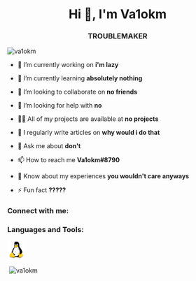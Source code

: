 <h1 align="center">Hi 👋, I'm Va1okm</h1>
<h3 align="center">TROUBLEMAKER</h3>

<p align="left"> <img src="https://komarev.com/ghpvc/?username=va1okm&label=Profile%20views&color=0e75b6&style=flat" alt="va1okm" /> </p>

- 🔭 I’m currently working on **i'm lazy**

- 🌱 I’m currently learning **absolutely nothing**

- 👯 I’m looking to collaborate on **no friends**

- 🤝 I’m looking for help with **no**

- 👨‍💻 All of my projects are available at **no projects**

- 📝 I regularly write articles on **why would i do that**

- 💬 Ask me about **don't**

- 📫 How to reach me **Va1okm#8790**

- 📄 Know about my experiences **you wouldn't care anyways**

- ⚡ Fun fact **?????**

<h3 align="left">Connect with me:</h3>
<p align="left">
</p>

<h3 align="left">Languages and Tools:</h3>
<p align="left"> <a href="https://www.linux.org/" target="_blank" rel="noreferrer"> <img src="https://raw.githubusercontent.com/devicons/devicon/master/icons/linux/linux-original.svg" alt="linux" width="40" height="40"/> </a> </p>

<p>&nbsp;<img align="center" src="https://github-readme-stats.vercel.app/api?username=va1okm&show_icons=true&locale=en" alt="va1okm" /></p>
